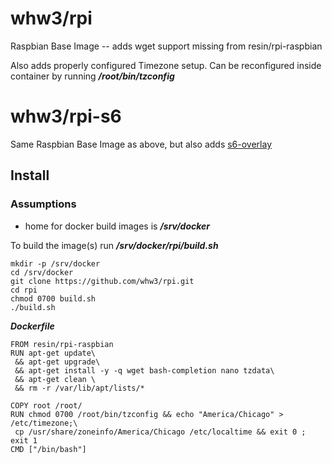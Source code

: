 # whw3/rpi
Raspbian Base Image -- adds wget support missing from resin/rpi-raspbian

Also adds properly configured Timezone setup. Can be reconfigured inside container by running ***/root/bin/tzconfig***

# whw3/rpi-s6
Same Raspbian Base Image as above, but also adds [s6-overlay](https://github.com/just-containers/s6-overlay) 

## Install ##
### Assumptions
* home for docker build images is ***/srv/docker***

To build the image(s) run ***/srv/docker/rpi/build.sh***
```
mkdir -p /srv/docker
cd /srv/docker
git clone https://github.com/whw3/rpi.git
cd rpi
chmod 0700 build.sh
./build.sh
```
***Dockerfile***
```
FROM resin/rpi-raspbian
RUN apt-get update\
 && apt-get upgrade\ 
 && apt-get install -y -q wget bash-completion nano tzdata\
 && apt-get clean \
 && rm -r /var/lib/apt/lists/*

COPY root /root/
RUN chmod 0700 /root/bin/tzconfig && echo "America/Chicago" > /etc/timezone;\
 cp /usr/share/zoneinfo/America/Chicago /etc/localtime && exit 0 ; exit 1
CMD ["/bin/bash"]
```

